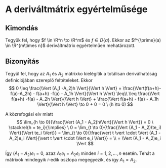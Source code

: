 # A deriváltmátrix egyértelműsége

## Kimondás
Tegyük fel, hogy $f \in \R^n \to \R^m$ és $f \in D\{a\}$. Ekkor az $f^{\prime}(a) \in \R^{m\times n}$ deriváltmátrix egyértelműen mehatározott.

## Bizonyítás
Tegyül fel, hogy az $A_1$ és $A_2$ mátrixko kielégítik a totálisan deriválhatóság definíciójában szereplő feltételeket. Ekkor
$$
0 \leq \frac{\Vert (A_1 -A_2)h \Vert}{\Vert h \Vert} = \frac{\Vert(f(a+h)-f(a)-A_2h) - f(a+h) -f(a) - A_1h \Vert}{\Vert h \Vert} \leq\\
\leq \frac{\Vert f(a+h) -f(a) - A_2h \Vert}{\Vert h \Vert} + \frac{\Vert f(a+h) - f(a) - A_1h \Vert}{\Vert h \Vert} \to 0 + 0 = 0 \ (h \to 0)
$$

A közrefogási elv miatt
$$
\lim_{h \to 0}{\frac{\Vert (A_1 - A_2)h\Vert}{\Vert h \Vert}} = 0 \ \stackrel{h = te_i}{\implies} \ 0 = \lim_{t \to 0}{\frac{\Vert (A_1 - A_2)(te_i) \Vert}{\Vert te_i \Vert}} = \lim_{t \to 0}{\frac{\vert t \vert \cdot \Vert (A_1 - A_2)e_i \Vert}{\vert t \vert \cdot \Vert e_i \Vert}} = \\
= \Vert (A_1 - A_2)e_i \Vert
$$

Így $(A_1 - A_2)e_i = 0$, azaz $A_1e_i = A_2e_i$ minden $i = 1,2,\dots,n$ esetén. Tehát a mátrixok mindegyik $i$-edik oszlopa megegyezik, és így $A_1 = A_2$.
